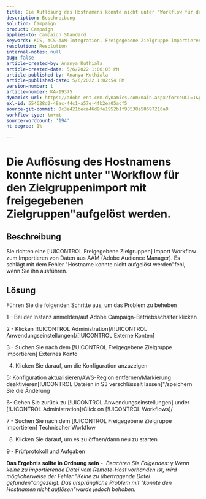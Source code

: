 ```yaml
---
title: Die Auflösung des Hostnamens konnte nicht unter "Workflow für den Zielgruppenimport mit freigegebenen Zielgruppen"aufgelöst werden.
description: Beschreibung
solution: Campaign
product: Campaign
applies-to: Campaign Standard
keywords: KCS, ACS-AAM-Integration, Freigegebene Zielgruppe importieren, Adobe Campaign Standard
resolution: Resolution
internal-notes: null
bug: false
article-created-by: Ananya Kuthiala
article-created-date: 5/6/2022 1:00:05 PM
article-published-by: Ananya Kuthiala
article-published-date: 5/6/2022 1:02:54 PM
version-number: 1
article-number: KA-19375
dynamics-url: https://adobe-ent.crm.dynamics.com/main.aspx?forceUCI=1&pagetype=entityrecord&etn=knowledgearticle&id=008d7170-3ccd-ec11-a7b5-0022480b639b
exl-id: 554628d2-49ac-44c1-a57e-4fb2ea05acf5
source-git-commit: 0c3e421beca46d9fe1952b1f98538a50697216a0
workflow-type: tm+mt
source-wordcount: '194'
ht-degree: 1%

---
```


# Die Auflösung des Hostnamens konnte nicht unter &quot;Workflow für den Zielgruppenimport mit freigegebenen Zielgruppen&quot;aufgelöst werden.

## Beschreibung

Sie richten eine [!UICONTROL Freigegebene Zielgruppen] Import Workflow zum Importieren von Daten aus AAM (Adobe Audience Manager). Es schlägt mit dem Fehler &quot;Hostname konnte nicht aufgelöst werden&quot;fehl, wenn Sie ihn ausführen. 

## Lösung


Führen Sie die folgenden Schritte aus, um das Problem zu beheben

1 - Bei der Instanz anmelden/auf Adobe Campaign-Betriebsschalter klicken

2 - Klicken [!UICONTROL Administration]/[!UICONTROL Anwendungseinstellungen]/[!UICONTROL Externe Konten]

3 - Suchen Sie nach dem [!UICONTROL Freigegebene Zielgruppe importieren] Externes Konto

4. Klicken Sie darauf, um die Konfiguration anzuzeigen

5: Konfiguration aktualisieren/AWS-Region entfernen/Markierung deaktivieren[!UICONTROL Dateien in S3 verschlüsselt lassen]&quot;/speichern Sie die Änderung

6- Gehen Sie zurück zu [!UICONTROL Anwendungseinstellungen] under [!UICONTROL Administration]/Click on [!UICONTROL Workflows]/

7 - Suchen Sie nach dem [!UICONTROL Freigegebene Zielgruppe importieren] Technischer Workflow

8. Klicken Sie darauf, um es zu öffnen/dann neu zu starten

9 - Prüfprotokoll und Aufgaben

<b>Das Ergebnis sollte in Ordnung sein</b> -  *Beachten Sie Folgendes:* y *Wenn keine zu importierende Datei vom Remote-Host vorhanden ist, wird möglicherweise der Fehler &quot;Keine zu übertragende Datei gefunden&quot;angezeigt. Das ursprüngliche Problem mit &quot;konnte den Hostnamen nicht auflösen&quot;wurde jedoch behoben.*
